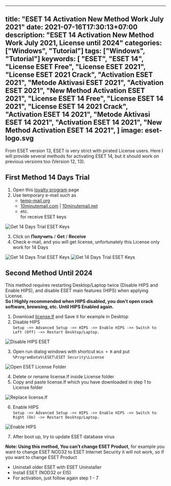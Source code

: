 
---
title: "ESET 14 Activation New Method Work July 2021"
date: 2021-07-16T17:30:13+07:00
description: "ESET 14 Activation New Method Work July 2021, License until 2024"
categories: ["Windows", "Tutorial"]
tags: ["Windows", "Tutorial"]
keywords:
  [
    "ESET",
    "ESET 14",
    "License ESET Free",
    "License ESET 2021",
    "License ESET 2021 Crack",
    "Activation ESET 2021",
    "Metode Aktivasi ESET 2021",
    "Activation ESET 2021",
    "New Method Activation ESET 2021",
    "License ESET 14 Free",
    "License ESET 14 2021",
    "License ESET 14 2021 Crack",
    "Activation ESET 14 2021",
    "Metode Aktivasi ESET 14 2021",
    "Activation ESET 14 2021",
    "New Method Activation ESET 14 2021",
  ]
image: eset-logo.svg
---

From ESET version 13, ESET is very strict with pirated License users. 
Here I will provide several methods for activating ESET 14, but it should work on previous versions too (Version 12, 13).

## First Method 14 Days Trial
1. Open this [loyalty program](https://www.esetnod32.ru/partners/loyalty_program/) page
2. Use temporary e-mail such as 
   - [temp-mail.org](https://temp-mail.org/en/)
   - [10minutemail.com](https://10minutemail.com) | [10minutemail.net](https://10minutemail.net)
   - etc.\
for receive ESET keys

![Get 14 Days Trial ESET Keys](rmdhnreza.my.id-eset-loyalty-program-1.webp)

3. Click on **Получить** / **Get** / **Receive**
4. Check e-mail, and you will get license, unfortunately this License only work for 14 Days

![Get 14 Days Trial ESET Keys](rmdhnreza.my.id-eset-loyalty-program-2.webp) ![Get 14 Days Trial ESET Keys](rmdhnreza.my.id-eset-loyalty-program-3.webp)

## Second Method Until 2024
This method requires restarting Desktop/Laptop twice (Disable HIPS and Enable HIPS), and disable ESET main features (HIPS) when applying License.\
**So I Highly recommended when HIPS disabled, you don’t open crack software, browsing, etc. Until HIPS Enabled again.**

1. Download [license.lf](https://firebasestorage.googleapis.com/v0/b/rmdhnreza.appspot.com/o/Files%2Flicense.lf?alt=media&token=dfec78d3-c830-4aa9-ac1a-4e768a3192ab) and Save it for example in Desktop
2. Disable HIPS\
    `Setup ->> Advanced Setup ->> HIPS ->> Enable HIPS ->> Switch to Left (Off) ->> Restart Desktop/Laptop.`

![Disable HIPS ESET](rmdhnreza.my.id-eset-1.webp)

3. Open run dialog windows with shortcut `Win + R` and put\
    `%ProgramData%\ESET\ESET Security\License`

![Open ESET License Folder](rmdhnreza.my.id-eset-2.webp)

4. Delete or rename license.lf inside License folder
5. Copy and paste license.lf which you have downloaded in step 1 to License folder

![Replace license.lf](rmdhnreza.my.id-eset-3.webp)

6. Enable HIPS\
  `Setup ->> Advanced Setup ->> HIPS ->> Enable HIPS ->> Switch to Right (On) ->> Restart Desktop/Laptop.`

![Enable HIPS](rmdhnreza.my.id-eset-4.webp)

7. After boot up, try to update ESET database virus


**Note: Using this method, You can’t change ESET Product**, for example you want to change ESET NOD32 to ESET Internet Security it will not work, so if you want to change ESET Product

-   Uninstall older ESET with ESET Uninstaller
-   Install ESET (NOD32 or EIS)
-   For activation, just follow again step 1 - 7